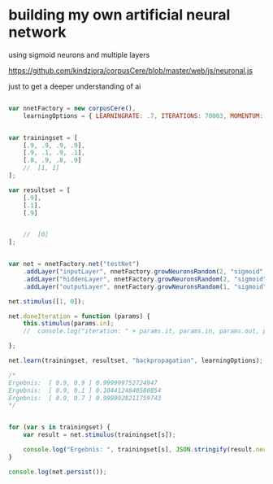 # building my own artificial neural network 

using sigmoid neurons and multiple layers

https://github.com/kindziora/corpusCere/blob/master/web/js/neuronal.js

just to get a deeper understanding of ai


```javascript

var nnetFactory = new corpusCere(),
    learningOptions = { LEARNINGRATE: .7, ITERATIONS: 70003, MOMENTUM: .7 };


var trainingset = [
    [.9, .9, .9, .9],
    [.9, .1, .9, .1],
    [.8, .9, .8, .9]
    //  [1, 1]
];

var resultset = [
    [.9],
    [.1],
    [.9]


    //  [0]
];


var net = nnetFactory.net("testNet")
    .addLayer("inputLayer", nnetFactory.growNeuronsRandom(2, "sigmoid", 0))
    .addLayer("hiddenLayer", nnetFactory.growNeuronsRandom(2, "sigmoid", 1))
    .addLayer("outputLayer", nnetFactory.growNeuronsRandom(1, "sigmoid", 1));

net.stimulus([1, 0]);

net.doneIteration = function (params) {
    this.stimulus(params.in);
    //  console.log("iteration: " + params.it, params.in, params.out, params.result, " errRate: " + params.err);

};

net.learn(trainingset, resultset, "backpropagation", learningOptions);

/*
Ergebnis:  [ 0.9, 0.9 ] 0.999999752724947
Ergebnis:  [ 0.9, 0.1 ] 0.1044124840580854
Ergebnis:  [ 0.9, 0.7 ] 0.9999928211759743
*/


for (var s in trainingset) {
    var result = net.stimulus(trainingset[s]);

    console.log("Ergebnis: ", trainingset[s], JSON.stringify(result.neurons[0].output));
}

console.log(net.persist());
```
